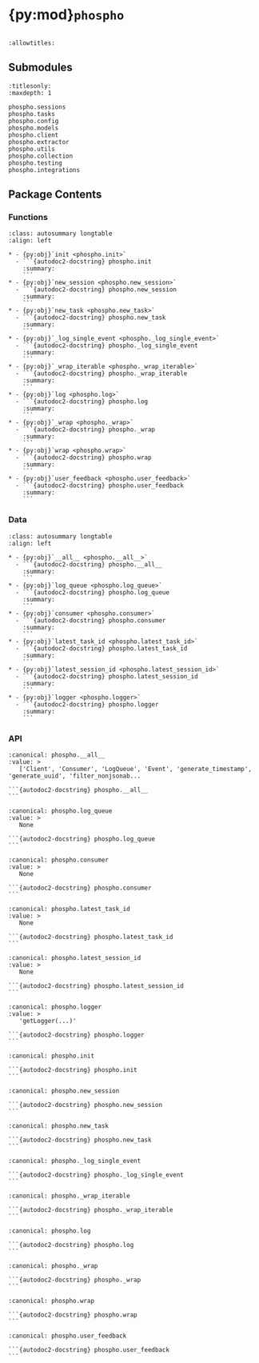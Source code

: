 # {py:mod}`phospho`

```{py:module} phospho
```

```{autodoc2-docstring} phospho
:allowtitles:
```

## Submodules

```{toctree}
:titlesonly:
:maxdepth: 1

phospho.sessions
phospho.tasks
phospho.config
phospho.models
phospho.client
phospho.extractor
phospho.utils
phospho.collection
phospho.testing
phospho.integrations
```

## Package Contents

### Functions

````{list-table}
:class: autosummary longtable
:align: left

* - {py:obj}`init <phospho.init>`
  - ```{autodoc2-docstring} phospho.init
    :summary:
    ```
* - {py:obj}`new_session <phospho.new_session>`
  - ```{autodoc2-docstring} phospho.new_session
    :summary:
    ```
* - {py:obj}`new_task <phospho.new_task>`
  - ```{autodoc2-docstring} phospho.new_task
    :summary:
    ```
* - {py:obj}`_log_single_event <phospho._log_single_event>`
  - ```{autodoc2-docstring} phospho._log_single_event
    :summary:
    ```
* - {py:obj}`_wrap_iterable <phospho._wrap_iterable>`
  - ```{autodoc2-docstring} phospho._wrap_iterable
    :summary:
    ```
* - {py:obj}`log <phospho.log>`
  - ```{autodoc2-docstring} phospho.log
    :summary:
    ```
* - {py:obj}`_wrap <phospho._wrap>`
  - ```{autodoc2-docstring} phospho._wrap
    :summary:
    ```
* - {py:obj}`wrap <phospho.wrap>`
  - ```{autodoc2-docstring} phospho.wrap
    :summary:
    ```
* - {py:obj}`user_feedback <phospho.user_feedback>`
  - ```{autodoc2-docstring} phospho.user_feedback
    :summary:
    ```
````

### Data

````{list-table}
:class: autosummary longtable
:align: left

* - {py:obj}`__all__ <phospho.__all__>`
  - ```{autodoc2-docstring} phospho.__all__
    :summary:
    ```
* - {py:obj}`log_queue <phospho.log_queue>`
  - ```{autodoc2-docstring} phospho.log_queue
    :summary:
    ```
* - {py:obj}`consumer <phospho.consumer>`
  - ```{autodoc2-docstring} phospho.consumer
    :summary:
    ```
* - {py:obj}`latest_task_id <phospho.latest_task_id>`
  - ```{autodoc2-docstring} phospho.latest_task_id
    :summary:
    ```
* - {py:obj}`latest_session_id <phospho.latest_session_id>`
  - ```{autodoc2-docstring} phospho.latest_session_id
    :summary:
    ```
* - {py:obj}`logger <phospho.logger>`
  - ```{autodoc2-docstring} phospho.logger
    :summary:
    ```
````

### API

````{py:data} __all__
:canonical: phospho.__all__
:value: >
   ['Client', 'Consumer', 'LogQueue', 'Event', 'generate_timestamp', 'generate_uuid', 'filter_nonjsonab...

```{autodoc2-docstring} phospho.__all__
```

````

````{py:data} log_queue
:canonical: phospho.log_queue
:value: >
   None

```{autodoc2-docstring} phospho.log_queue
```

````

````{py:data} consumer
:canonical: phospho.consumer
:value: >
   None

```{autodoc2-docstring} phospho.consumer
```

````

````{py:data} latest_task_id
:canonical: phospho.latest_task_id
:value: >
   None

```{autodoc2-docstring} phospho.latest_task_id
```

````

````{py:data} latest_session_id
:canonical: phospho.latest_session_id
:value: >
   None

```{autodoc2-docstring} phospho.latest_session_id
```

````

````{py:data} logger
:canonical: phospho.logger
:value: >
   'getLogger(...)'

```{autodoc2-docstring} phospho.logger
```

````

````{py:function} init(api_key: typing.Optional[str] = None, project_id: typing.Optional[str] = None, tick: float = 0.5) -> None
:canonical: phospho.init

```{autodoc2-docstring} phospho.init
```
````

````{py:function} new_session() -> str
:canonical: phospho.new_session

```{autodoc2-docstring} phospho.new_session
```
````

````{py:function} new_task() -> str
:canonical: phospho.new_task

```{autodoc2-docstring} phospho.new_task
```
````

````{py:function} _log_single_event(input: typing.Union[phospho.extractor.RawDataType, str], output: typing.Optional[typing.Union[phospho.extractor.RawDataType, str]] = None, session_id: typing.Optional[str] = None, task_id: typing.Optional[str] = None, raw_input: typing.Optional[phospho.extractor.RawDataType] = None, raw_output: typing.Optional[phospho.extractor.RawDataType] = None, input_to_str_function: typing.Optional[typing.Callable[[typing.Any], str]] = None, output_to_str_function: typing.Optional[typing.Callable[[typing.Any], str]] = None, concatenate_raw_outputs_if_task_id_exists: bool = True, to_log: bool = True, **kwargs: typing.Dict[str, typing.Any]) -> typing.Dict[str, object]
:canonical: phospho._log_single_event

```{autodoc2-docstring} phospho._log_single_event
```
````

````{py:function} _wrap_iterable(output: typing.Union[typing.Iterable[phospho.extractor.RawDataType], typing.AsyncIterable[phospho.extractor.RawDataType]]) -> None
:canonical: phospho._wrap_iterable

```{autodoc2-docstring} phospho._wrap_iterable
```
````

````{py:function} log(input: typing.Union[phospho.extractor.RawDataType, str], output: typing.Optional[typing.Union[phospho.extractor.RawDataType, str, typing.Iterable[phospho.extractor.RawDataType]]] = None, session_id: typing.Optional[str] = None, task_id: typing.Optional[str] = None, raw_input: typing.Optional[phospho.extractor.RawDataType] = None, raw_output: typing.Optional[phospho.extractor.RawDataType] = None, input_to_str_function: typing.Optional[typing.Callable[[typing.Any], str]] = None, output_to_str_function: typing.Optional[typing.Callable[[typing.Any], str]] = None, concatenate_raw_outputs_if_task_id_exists: bool = True, stream: bool = False, **kwargs: typing.Dict[str, typing.Any]) -> typing.Optional[typing.Dict[str, object]]
:canonical: phospho.log

```{autodoc2-docstring} phospho.log
```
````

````{py:function} _wrap(__fn, stream: bool = False, stop: typing.Optional[typing.Callable[[typing.Any], bool]] = None, **meta_wrap_kwargs: typing.Any) -> typing.Callable[[typing.Any], typing.Any]
:canonical: phospho._wrap

```{autodoc2-docstring} phospho._wrap
```
````

````{py:function} wrap(__fn: typing.Optional[typing.Callable[[typing.Any], typing.Any]] = None, *, stream: bool = False, stop: typing.Optional[typing.Callable[[typing.Any], bool]] = None, **meta_kwargs)
:canonical: phospho.wrap

```{autodoc2-docstring} phospho.wrap
```
````

````{py:function} user_feedback(task_id: str, flag: typing.Optional[typing.Literal[success, failure]] = None, notes: typing.Optional[str] = None, source: str = 'user', raw_flag: typing.Optional[str] = None, raw_flag_to_flag: typing.Optional[typing.Callable[[typing.Any], typing.Literal[success, failure]]] = None) -> phospho.tasks.Task
:canonical: phospho.user_feedback

```{autodoc2-docstring} phospho.user_feedback
```
````
